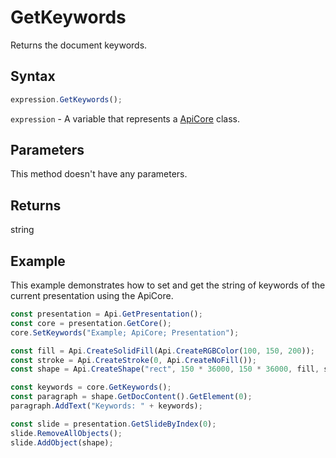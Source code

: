 # GetKeywords

Returns the document keywords.

## Syntax

```javascript
expression.GetKeywords();
```

`expression` - A variable that represents a [ApiCore](../ApiCore.md) class.

## Parameters

This method doesn't have any parameters.

## Returns

string

## Example

This example demonstrates how to set and get the string of keywords of the current presentation using the ApiCore.

```javascript editor-pptx
const presentation = Api.GetPresentation();
const core = presentation.GetCore();
core.SetKeywords("Example; ApiCore; Presentation");

const fill = Api.CreateSolidFill(Api.CreateRGBColor(100, 150, 200));
const stroke = Api.CreateStroke(0, Api.CreateNoFill());
const shape = Api.CreateShape("rect", 150 * 36000, 150 * 36000, fill, stroke);

const keywords = core.GetKeywords();
const paragraph = shape.GetDocContent().GetElement(0);
paragraph.AddText("Keywords: " + keywords);

const slide = presentation.GetSlideByIndex(0);
slide.RemoveAllObjects();
slide.AddObject(shape);

```
